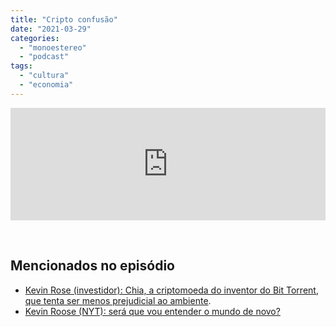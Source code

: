 ```yaml
---
title: "Cripto confusão"
date: "2021-03-29"
categories: 
  - "monoestereo"
  - "podcast"
tags: 
  - "cultura"
  - "economia"
---
```


<iframe style="width: 100%; height: 180px;" src="https://anchor.fm/monoestereo/embed/episodes/Cripto-confuso-etppj8" width="100%" height="180px" frameborder="0" scrolling="no"></iframe>

 

## Mencionados no episódio

- [Kevin Rose (investidor): Chia, a criptomoeda do inventor do Bit Torrent, que tenta ser menos prejudicial ao ambiente](https://www.mofi.net/chia-a-new-cryptocurrency-launching-soon-built-by-bram-cohen-founder-of-bittorrent/).
- [Kevin Roose (NYT): será que vou entender o mundo de novo?](https://editions.futureproof.tips/issues/will-i-ever-understand-the-world-again-481722)
